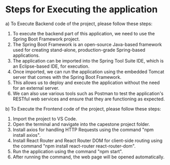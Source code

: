 # Steps for Executing the application

a) To Execute Backend code of the project, please follow these steps:

1. To execute the backend part of this application, we need to use the Spring Boot Framework project.
2. The Spring Boot Framework is an open-source Java-based framework used for creating stand-alone, production-grade Spring-based applications.
3. The application can be imported into the Spring Tool Suite IDE, which is an Eclipse-based IDE, for execution.
4. Once imported, we can run the application using the embedded Tomcat server that comes with the Spring Boot Framework.
5. This allows us to deploy and execute the application without the need for an external server.
6. We can also use various tools such as Postman to test the application's RESTful web services and ensure that they are functioning as expected.


b) To Execute the Frontend code of the project, please follow these steps:

1. Import the project to VS Code.
2. Open the terminal and navigate into the capestone project folder.
3. Install axios for handling HTTP Requests using the command "npm install axios".
4. Install React Router and React Router DOM for client-side routing using the command "npm install react-router react-router-dom".
5. Run the application using the command "npm start".
6. After running the command, the web page will be opened automatically.
